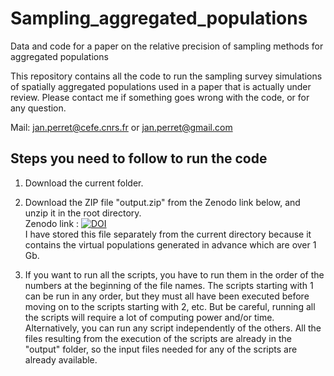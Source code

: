 # Sampling_aggregated_populations
Data and code for a paper on the relative precision of sampling methods for aggregated populations

This repository contains all the code to run the sampling survey simulations of spatially aggregated populations used in a paper that is actually under review. Please contact me if something goes wrong with the code, or for any question.

Mail: [jan.perret@cefe.cnrs.fr](mailto:jan.perret@cefe.cnrs.fr) or [jan.perret@gmail.com](mailto:jan.perret@gmail.com)

## Steps you need to follow to run the code

1. Download the current folder.

2. Download the ZIP file "output.zip" from the Zenodo link below, and unzip it in the root directory. <br>
Zenodo link : [![DOI](https://zenodo.org/badge/DOI/10.5281/zenodo.6816238.svg)](https://doi.org/10.5281/zenodo.6816238) <br>
I have stored this file separately from the current directory because it contains the virtual populations generated in advance which are over 1 Gb. <br>

3. If you want to run all the scripts, you have to run them in the order of the numbers at the beginning of the file names. The scripts starting with 1 can be run in any order, but they must all have been executed before moving on to the scripts starting with 2, etc. But be careful, running all the scripts will require a lot of computing power and/or time. Alternatively, you can run any script independently of the others. All the files resulting from the execution of the scripts are already in the "output" folder, so the input files needed for any of the scripts are already available.
